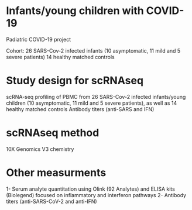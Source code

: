 # Infants/young children with COVID-19
Padiatric COVID-19 project

Cohort: 
26 SARS-Cov-2 infected infants (10 asymptomatic, 11 mild and 5 severe patients)
14 healthy matched controls


# Study design for scRNAseq
scRNA-seq profiling of PBMC from 26 SARS-Cov-2 infected infants/young children (10 asymptomatic, 11 mild and 5 severe patients), as well as 14 healthy matched controls
Antibody titers (anti-SARS and IFN)

# scRNAseq method  
10X Genomics V3 chemistry


# Other measurments 
1- Serum analyte quantitation using Olink (92 Analytes) and ELISA kits (Biolegend) focused on inflammatory and interferon pathways
2- Antibody titers (anti-SARS-CoV-2 and anti-IFN)
